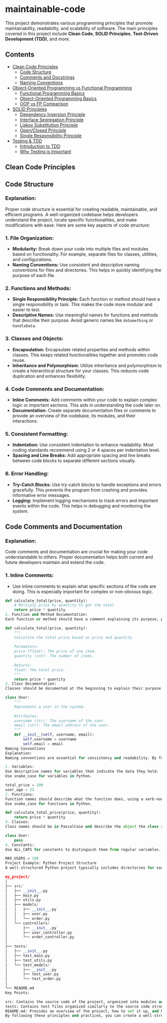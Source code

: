 # maintainable-code

This project demonstrates various programming principles that promote maintainability, readability, and scalability of software. The main principles covered in this project include **Clean Code**, **SOLID Principles**, **Test-Driven Development (TDD)**, and more.

## Contents
- [Clean Code Principles](#clean-code-principles)
  - [Code Structure](#code-structure)
  - [Comments and Docstrings](#comments-and-docstrings)
  - [Naming Conventions](#naming-conventions)
- [Object-Oriented Programming vs Functional Programming](#oop-vs-functional-programming)
  - [Functional Programming Basics](#functional-programming-fp-basics)
  - [Object-Oriented Programming Basics](#object-oriented-programming-oop-basics)
  - [OOP vs FP Comparison](#oop-vs-fp-comparison)
- [SOLID Principles](#solid-principles)
  - [Dependency Inversion Principle](#dependency-inversion-principle-dip)
  - [Interface Segregation Principle](#interface-segregation-principle-isp)
  - [Liskov Substitution Principle](#liskov-substitution-principle-lsp)
  - [Open/Closed Principle](#openclosed-principle-ocp)
  - [Single Responsibility Principle](#single-responsibility-principle-srp)
- [Testing & TDD](#testing-and-tdd)
  - [Introduction to TDD](#introduction-to-test-driven-development-tdd)
  - [Why Testing is Important](#why-testing-is-important)

## Clean Code Principles

## Code Structure

### Explanation:
Proper code structure is essential for creating readable, maintainable, and efficient programs. A well-organized codebase helps developers understand the project, locate specific functionalities, and make modifications with ease. Here are some key aspects of code structure:

### 1. **File Organization:**
- **Modularity:** Break down your code into multiple files and modules based on functionality. For example, separate files for classes, utilities, and configurations.
- **Naming Conventions:** Use consistent and descriptive naming conventions for files and directories. This helps in quickly identifying the purpose of each file.

### 2. **Functions and Methods:**
- **Single Responsibility Principle:** Each function or method should have a single responsibility or task. This makes the code more modular and easier to test.
- **Descriptive Names:** Use meaningful names for functions and methods that describe their purpose. Avoid generic names like `doSomething` or `handleData`.

### 3. **Classes and Objects:**
- **Encapsulation:** Encapsulate related properties and methods within classes. This keeps related functionalities together and promotes code reuse.
- **Inheritance and Polymorphism:** Utilize inheritance and polymorphism to create a hierarchical structure for your classes. This reduces code duplication and enhances flexibility.

### 4. **Code Comments and Documentation:**
- **Inline Comments:** Add comments within your code to explain complex logic or important sections. This aids in understanding the code later on.
- **Documentation:** Create separate documentation files or comments to provide an overview of the codebase, its modules, and their interactions.

### 5. **Consistent Formatting:**
- **Indentation:** Use consistent indentation to enhance readability. Most coding standards recommend using 2 or 4 spaces per indentation level.
- **Spacing and Line Breaks:** Add appropriate spacing and line breaks between code blocks to separate different sections visually.

### 6. **Error Handling:**
- **Try-Catch Blocks:** Use try-catch blocks to handle exceptions and errors gracefully. This prevents the program from crashing and provides informative error messages.
- **Logging:** Implement logging mechanisms to track errors and important events within the code. This helps in debugging and monitoring the system.

## Code Comments and Documentation

### Explanation:
Code comments and documentation are crucial for making your code understandable to others. Proper documentation helps both current and future developers maintain and extend the code.

### 1. **Inline Comments:**
- Use inline comments to explain what specific sections of the code are doing. This is especially important for complex or non-obvious logic.
```python
def calculate_total(price, quantity):
    # Multiply price by quantity to get the total
    return price * quantity
2. Function and Method Documentation:
Each function or method should have a comment explaining its purpose, parameters, and return values.

def calculate_total(price, quantity):
    """
    Calculate the total price based on price and quantity.
    
    Parameters:
    price (float): The price of one item.
    quantity (int): The number of items.
    
    Returns:
    float: The total price.
    """
    return price * quantity
3. Class Documentation:
Classes should be documented at the beginning to explain their purpose and attributes.

class User:
    """
    Represents a user in the system.
    
    Attributes:
    username (str): The username of the user.
    email (str): The email address of the user.
    """
    def __init__(self, username, email):
        self.username = username
        self.email = email
Naming Conventions
Explanation:
Naming conventions are essential for consistency and readability. By following naming conventions, developers can quickly understand the role and purpose of variables, functions, and classes.

1. Variables:
Use descriptive names for variables that indicate the data they hold.
Use snake_case for variables in Python.

total_price = 100
user_age = 25
2. Functions:
Function names should describe what the function does, using a verb-noun pair.
Use snake_case for functions in Python.

def calculate_total_price(price, quantity):
    return price * quantity
3. Classes:
Class names should be in PascalCase and describe the object the class represents.

class User:
    pass
4. Constants:
Use ALL_CAPS for constants to distinguish them from regular variables.

MAX_USERS = 100
Project Example: Python Project Structure
A well-structured Python project typically includes directories for source code, tests, and documentation. Here's an example of how to organize your project files:

my_project/
│
├── src/
│   ├── __init__.py
│   ├── main.py
│   ├── utils.py
│   ├── models/
│   │   ├── __init__.py
│   │   ├── user.py
│   │   └── order.py
│   └── controllers/
│       ├── __init__.py
│       ├── user_controller.py
│       └── order_controller.py
│
├── tests/
│   ├── __init__.py
│   ├── test_main.py
│   ├── test_utils.py
│   └── test_models/
│       ├── __init__.py
│       ├── test_user.py
│       └── test_order.py
│
└── README.md
Key Points:

src: Contains the source code of the project, organized into modules and packages.
tests: Contains test files organized similarly to the source code structure.
README.md: Provides an overview of the project, how to set it up, and how to use it.
By following these principles and practices, you can create a well-structured codebase that is easy to read, maintain, and scale.